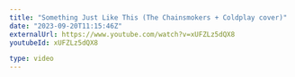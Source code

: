 ```yaml
---
title: "Something Just Like This (The Chainsmokers + Coldplay cover)"
date: "2023-09-20T11:15:46Z"
externalUrl: https://www.youtube.com/watch?v=xUFZLz5dQX8
youtubeId: xUFZLz5dQX8

type: video
---
```

